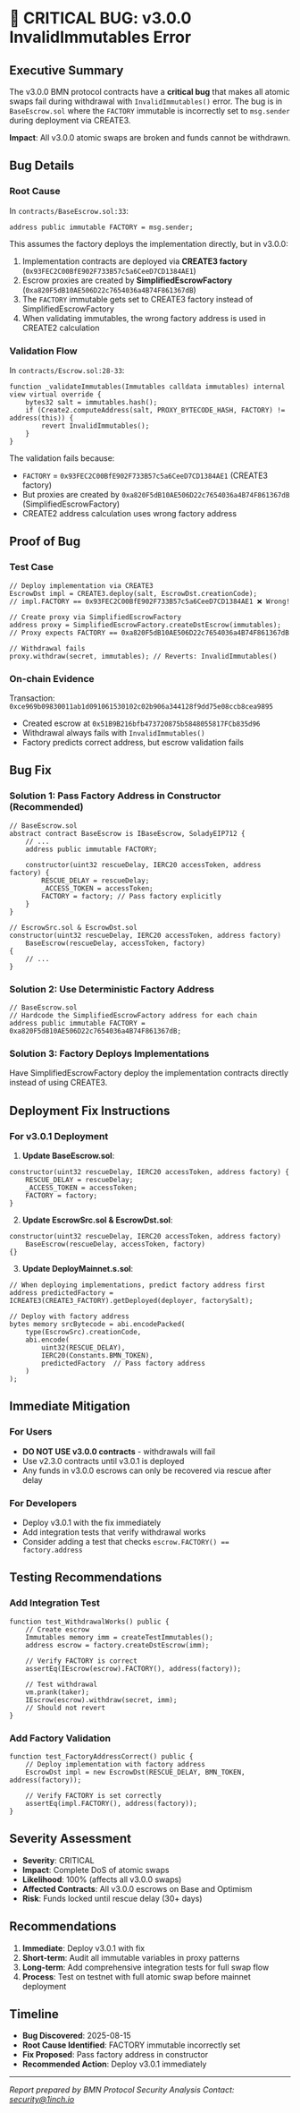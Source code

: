 # 🚨 CRITICAL BUG: v3.0.0 InvalidImmutables Error

## Executive Summary
The v3.0.0 BMN protocol contracts have a **critical bug** that makes all atomic swaps fail during withdrawal with `InvalidImmutables()` error. The bug is in `BaseEscrow.sol` where the `FACTORY` immutable is incorrectly set to `msg.sender` during deployment via CREATE3.

**Impact**: All v3.0.0 atomic swaps are broken and funds cannot be withdrawn.

## Bug Details

### Root Cause
In `contracts/BaseEscrow.sol:33`:
```solidity
address public immutable FACTORY = msg.sender;
```

This assumes the factory deploys the implementation directly, but in v3.0.0:
1. Implementation contracts are deployed via **CREATE3 factory** (`0x93FEC2C00BfE902F733B57c5a6CeeD7CD1384AE1`)
2. Escrow proxies are created by **SimplifiedEscrowFactory** (`0xa820F5dB10AE506D22c7654036a4B74F861367dB`)
3. The `FACTORY` immutable gets set to CREATE3 factory instead of SimplifiedEscrowFactory
4. When validating immutables, the wrong factory address is used in CREATE2 calculation

### Validation Flow
In `contracts/Escrow.sol:28-33`:
```solidity
function _validateImmutables(Immutables calldata immutables) internal view virtual override {
    bytes32 salt = immutables.hash();
    if (Create2.computeAddress(salt, PROXY_BYTECODE_HASH, FACTORY) != address(this)) {
        revert InvalidImmutables();
    }
}
```

The validation fails because:
- `FACTORY` = `0x93FEC2C00BfE902F733B57c5a6CeeD7CD1384AE1` (CREATE3 factory)
- But proxies are created by `0xa820F5dB10AE506D22c7654036a4B74F861367dB` (SimplifiedEscrowFactory)
- CREATE2 address calculation uses wrong factory address

## Proof of Bug

### Test Case
```solidity
// Deploy implementation via CREATE3
EscrowDst impl = CREATE3.deploy(salt, EscrowDst.creationCode);
// impl.FACTORY == 0x93FEC2C00BfE902F733B57c5a6CeeD7CD1384AE1 ❌ Wrong!

// Create proxy via SimplifiedEscrowFactory
address proxy = SimplifiedEscrowFactory.createDstEscrow(immutables);
// Proxy expects FACTORY == 0xa820F5dB10AE506D22c7654036a4B74F861367dB

// Withdrawal fails
proxy.withdraw(secret, immutables); // Reverts: InvalidImmutables()
```

### On-chain Evidence
Transaction: `0xce969b09830011ab1d091061530102c02b906a344128f9dd75e08ccb8cea9895`
- Created escrow at `0x51B9B216bfb473720875b5848055817FCb835d96`
- Withdrawal always fails with `InvalidImmutables()`
- Factory predicts correct address, but escrow validation fails

## Bug Fix

### Solution 1: Pass Factory Address in Constructor (Recommended)
```solidity
// BaseEscrow.sol
abstract contract BaseEscrow is IBaseEscrow, SoladyEIP712 {
    // ...
    address public immutable FACTORY;
    
    constructor(uint32 rescueDelay, IERC20 accessToken, address factory) {
        RESCUE_DELAY = rescueDelay;
        _ACCESS_TOKEN = accessToken;
        FACTORY = factory; // Pass factory explicitly
    }
}

// EscrowSrc.sol & EscrowDst.sol
constructor(uint32 rescueDelay, IERC20 accessToken, address factory) 
    BaseEscrow(rescueDelay, accessToken, factory) 
{
    // ...
}
```

### Solution 2: Use Deterministic Factory Address
```solidity
// BaseEscrow.sol
// Hardcode the SimplifiedEscrowFactory address for each chain
address public immutable FACTORY = 0xa820F5dB10AE506D22c7654036a4B74F861367dB;
```

### Solution 3: Factory Deploys Implementations
Have SimplifiedEscrowFactory deploy the implementation contracts directly instead of using CREATE3.

## Deployment Fix Instructions

### For v3.0.1 Deployment

1. **Update BaseEscrow.sol**:
```solidity
constructor(uint32 rescueDelay, IERC20 accessToken, address factory) {
    RESCUE_DELAY = rescueDelay;
    _ACCESS_TOKEN = accessToken;
    FACTORY = factory;
}
```

2. **Update EscrowSrc.sol & EscrowDst.sol**:
```solidity
constructor(uint32 rescueDelay, IERC20 accessToken, address factory) 
    BaseEscrow(rescueDelay, accessToken, factory) 
{}
```

3. **Update DeployMainnet.s.sol**:
```solidity
// When deploying implementations, predict factory address first
address predictedFactory = ICREATE3(CREATE3_FACTORY).getDeployed(deployer, factorySalt);

// Deploy with factory address
bytes memory srcBytecode = abi.encodePacked(
    type(EscrowSrc).creationCode,
    abi.encode(
        uint32(RESCUE_DELAY),
        IERC20(Constants.BMN_TOKEN),
        predictedFactory  // Pass factory address
    )
);
```

## Immediate Mitigation

### For Users
- **DO NOT USE v3.0.0 contracts** - withdrawals will fail
- Use v2.3.0 contracts until v3.0.1 is deployed
- Any funds in v3.0.0 escrows can only be recovered via rescue after delay

### For Developers
- Deploy v3.0.1 with the fix immediately
- Add integration tests that verify withdrawal works
- Consider adding a test that checks `escrow.FACTORY() == factory.address`

## Testing Recommendations

### Add Integration Test
```solidity
function test_WithdrawalWorks() public {
    // Create escrow
    Immutables memory imm = createTestImmutables();
    address escrow = factory.createDstEscrow(imm);
    
    // Verify FACTORY is correct
    assertEq(IEscrow(escrow).FACTORY(), address(factory));
    
    // Test withdrawal
    vm.prank(taker);
    IEscrow(escrow).withdraw(secret, imm);
    // Should not revert
}
```

### Add Factory Validation
```solidity
function test_FactoryAddressCorrect() public {
    // Deploy implementation with factory address
    EscrowDst impl = new EscrowDst(RESCUE_DELAY, BMN_TOKEN, address(factory));
    
    // Verify FACTORY is set correctly
    assertEq(impl.FACTORY(), address(factory));
}
```

## Severity Assessment

- **Severity**: CRITICAL
- **Impact**: Complete DoS of atomic swaps
- **Likelihood**: 100% (affects all v3.0.0 swaps)
- **Affected Contracts**: All v3.0.0 escrows on Base and Optimism
- **Risk**: Funds locked until rescue delay (30+ days)

## Recommendations

1. **Immediate**: Deploy v3.0.1 with fix
2. **Short-term**: Audit all immutable variables in proxy patterns
3. **Long-term**: Add comprehensive integration tests for full swap flow
4. **Process**: Test on testnet with full atomic swap before mainnet deployment

## Timeline

- **Bug Discovered**: 2025-08-15
- **Root Cause Identified**: FACTORY immutable incorrectly set
- **Fix Proposed**: Pass factory address in constructor
- **Recommended Action**: Deploy v3.0.1 immediately

---

*Report prepared by BMN Protocol Security Analysis*
*Contact: security@1inch.io*